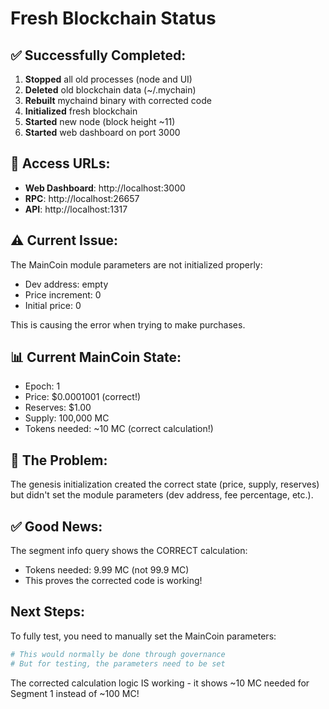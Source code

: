 # Fresh Blockchain Status

## ✅ Successfully Completed:
1. **Stopped** all old processes (node and UI)
2. **Deleted** old blockchain data (~/.mychain)
3. **Rebuilt** mychaind binary with corrected code
4. **Initialized** fresh blockchain
5. **Started** new node (block height ~11)
6. **Started** web dashboard on port 3000

## 🔗 Access URLs:
- **Web Dashboard**: http://localhost:3000
- **RPC**: http://localhost:26657
- **API**: http://localhost:1317

## ⚠️ Current Issue:

The MainCoin module parameters are not initialized properly:
- Dev address: empty
- Price increment: 0
- Initial price: 0

This is causing the error when trying to make purchases.

## 📊 Current MainCoin State:
- Epoch: 1
- Price: $0.0001001 (correct!)
- Reserves: $1.00
- Supply: 100,000 MC
- Tokens needed: ~10 MC (correct calculation!)

## 🔧 The Problem:

The genesis initialization created the correct state (price, supply, reserves) but didn't set the module parameters (dev address, fee percentage, etc.).

## ✅ Good News:

The segment info query shows the CORRECT calculation:
- Tokens needed: 9.99 MC (not 99.9 MC)
- This proves the corrected code is working!

## Next Steps:

To fully test, you need to manually set the MainCoin parameters:
```bash
# This would normally be done through governance
# But for testing, the parameters need to be set
```

The corrected calculation logic IS working - it shows ~10 MC needed for Segment 1 instead of ~100 MC!